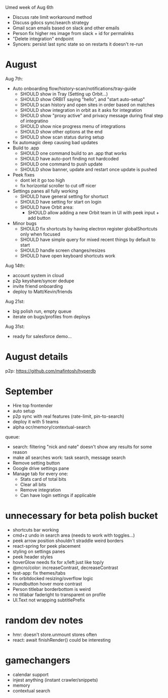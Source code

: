 Umed week of Aug 6th

- Discuss rate limit workaround method
- Discuss gdocs sync/search strategy
- Gmail scan emails based on slack and other emails
- Person fix higher res image from slack + id for permalinks
- "Delete integration" endpoint
- Syncers: persist last sync state so on restarts it doesn't re-run

# August

Aug 7th:

- Auto onboarding flow/history-scan/notifications/tray-guide
  - SHOULD show in Tray (Setting up Orbit...)
  - SHOULD show ORBIT saying "hello", and "start auto-setup"
  - SHOULD scan history and open sites in order based on matches
  - SHOULD show integration in orbit as it asks for integration
  - SHOULD show "proxy active" and privacy message during final step of integratino
  - SHOULD show nice progress menu of integrations
  - SHOULD show other options at the end
  - SHOULD show scan status during setup
- fix automagic deep causing bad updates
- Build to .app
  - SHOULD one command build to an .app that works
  - SHOULD have auto-port finding not hardcoded
  - SHOULD one command to push update
  - SHOULD show banner, update and restart once update is pushed
- Peek fixes
  - dont let it go too high
  - fix horizontal scroller to cut off nicer
- Settings panes all fully working
  - SHOULD have general setting for shortuct
  - SHOULD have setting for start on login
  - SHOULD have Orbit area:
    - SHOULD allow adding a new Orbit team in UI with peek input + add button
- Minor bugs
  - SHOULD fix shortcuts by having electron register globalShortcuts only when focused
  - SHOULD have simple query for mixed recent things by default to start
  - SHOULD handle screen changes/resizes
  - SHOULD have open keyboard shortcuts work

Aug 14th:

- account system in cloud
- p2p keyshare/syncer dedupe
- invite friend onboarding
- deploy to Matt/Kevin/friends

Aug 21st:

- big polish run, empty queue
- iterate on bugs/profiles from deploys

Aug 31st:

- ready for salesforce demo...

# August details

p2p: https://github.com/mafintosh/hyperdb

# September

- Hire top frontender
- auto setup
- p2p sync with real features (rate-limit, pin-to-search)
- deploy it with 5 teams
- alpha ocr/memory/contextual-search

queue:

- search: filtering "nick and nate" doesn't show any results for some reason
- make all searches work: task search, message search
- Remove setting button
- Google drive settings pane
- Manage tab for every one:
  - Stats card of total bits
  - Clear all bits
  - Remove integration
  - Can have login settings if applicable

# unnecessary for beta polish bucket

- shortcuts bar working
- cmd+z undo in search area (needs to work with toggles...)
- peek arrow position shouldn't straddle weird borders
- react-spring for peek placement
- styling on settings panes
- peek header styles
- hoverGlow needs fix for x/left just like top/y
- @mcro/color: increaseContrast, decreaseContrast
- test-app: fix themes/tabs
- fix orbitdocked resizing/overflow logic
- roundbutton hover more contrast
- Person titlebar borderbottom is weird
- no titlabar faderight to transparent on profile
- UI.Text not wrapping subtitlePrefix

# random dev notes

- hmr: doesn't store.unmount stores often
- react: await finishRender() could be interesting

# gamechangers

- calendar support
- injest anything (instant crawler/snippets)
- memory
- contextual search
